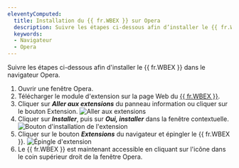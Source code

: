 ```yaml
---
eleventyComputed:
  title: Installation du {{ fr.WBEX }} sur Opera
  description: Suivre les étapes ci-dessous afin d’installer le {{ fr.WBEX }} dans le navigateur Opera. 
  keywords:
  - Navigateur
  - Opera
---
```

Suivre les étapes ci-dessous afin d'installer le {{ fr.WBEX }} dans le navigateur Opera. 
1. Ouvrir une fenêtre Opera. 
1. Télécharger le module d'extension sur la page Web du [{{ fr.WBEX }}](https://devolutions.net/fr/workspace/). 
1. Cliquer sur ***Aller aux extensions*** du panneau information ou cliquer sur le bouton Extension. 
![Aller aux extensions](https://webdevolutions.azureedge.net/docs/fr/kb/KB4031.png) 
1. Cliquer sur ***Installer***, puis sur ***Oui, installer*** dans la fenêtre contextuelle. 
![Bouton d'installation de l'extension](https://webdevolutions.azureedge.net/docs/fr/kb/KB4032.png) 
1. Cliquer sur le bouton ***Extensions*** du navigateur et épingler le {{ fr.WBEX }}. 
![Épingle d'extension](https://webdevolutions.azureedge.net/docs/fr/kb/KB4033.png) 
1. Le {{ fr.WBEX }} est maintenant accessible en cliquant sur l'icône dans le coin supérieur droit de la fenêtre Opera.
